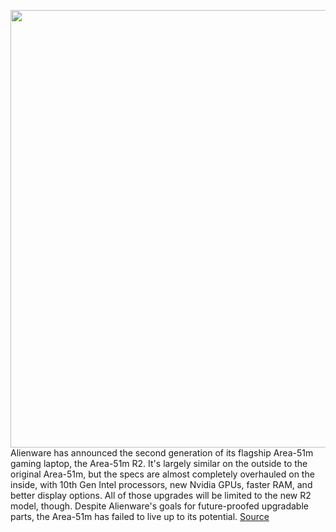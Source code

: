 <img src='https://cdn.vox-cdn.com/uploads/chorus_asset/file/11490453/a-01.0.png' width='700px' /><br/>
Alienware has announced the second generation of its flagship Area-51m gaming laptop, the Area-51m R2. It's largely similar on the outside to the original Area-51m, but the specs are almost completely overhauled on the inside, with 10th Gen Intel processors, new Nvidia GPUs, faster RAM, and better display options. All of those upgrades will be limited to the new R2 model, though. Despite Alienware's goals for future-proofed upgradable parts, the Area-51m has failed to live up to its potential.
<a href='https://www.theverge.com/circuitbreaker/2020/5/13/21256845/alienware-area-51m-r1-r2-specs-upgradable-parts-gpu-dgff-limited'> Source <a/>